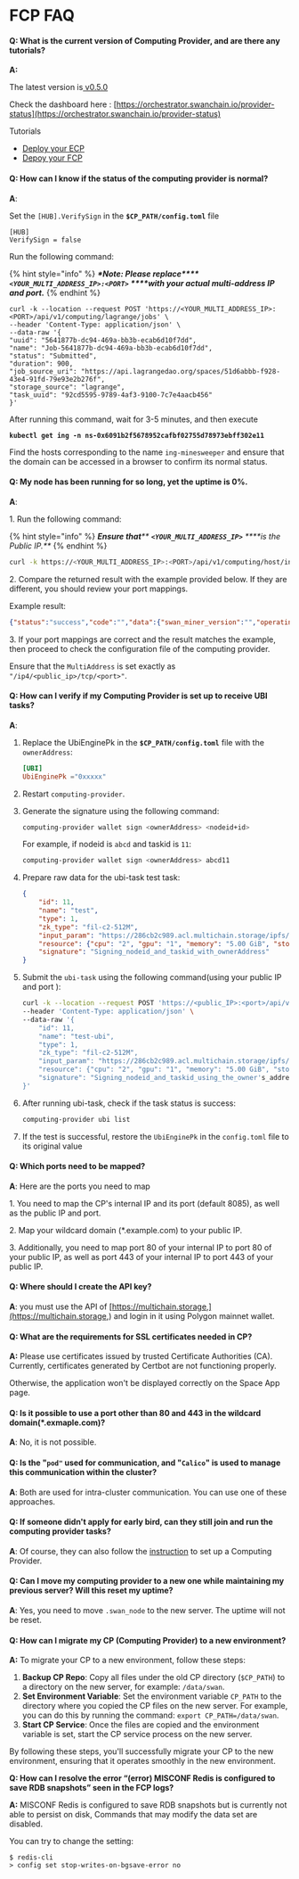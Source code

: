 # FCP FAQ

#### Q: What is the current version of Computing Provider, and are there any tutorials?

**A:**

The latest version is[ v0.5.0](https://github.com/swanchain/go-computing-provider/releases/tag/v0.5.0)

Check the dashboard here : [https://orchestrator.swanchain.io/provider-status](https://orchestrator.swanchain.io/provider-status)

Tutorials&#x20;

* [Deploy your ECP](../ecp-edge-computing-provider/ecp-setup.md)
* [Depoy your FCP](computing-provider-setup.md)

#### Q: How can I know if the status of the computing provider is normal?

**A**:&#x20;

Set the `[HUB].VerifySign` in the **`$CP_PATH/config.toml`** file&#x20;

```
[HUB]
VerifySign = false
```

Run the following command:

{% hint style="info" %}
_**\*Note: Please replace**** ****`<YOUR_MULTI_ADDRESS_IP>:<PORT>`**** ****with your actual multi-address IP and port.**_
{% endhint %}

```
curl -k --location --request POST 'https://<YOUR_MULTI_ADDRESS_IP>:<PORT>/api/v1/computing/lagrange/jobs' \
--header 'Content-Type: application/json' \
--data-raw '{
"uuid": "5641877b-dc94-469a-bb3b-ecab6d10f7dd",
"name": "Job-5641877b-dc94-469a-bb3b-ecab6d10f7dd",
"status": "Submitted",
"duration": 900,
"job_source_uri": "https://api.lagrangedao.org/spaces/51d6abbb-f928-43e4-91fd-79e93e2b276f",
"storage_source": "lagrange",
"task_uuid": "92cd5595-9789-4af3-9100-7c7e4aacb456"
}'
```

After running this command, wait for 3-5 minutes, and then execute&#x20;

<pre><code><strong>kubectl get ing -n ns-0x6091b2f5678952cafbf02755d78973ebff302e11
</strong></code></pre>

Find the hosts corresponding to the name `ing-minesweeper` and ensure that the domain can be accessed in a browser to confirm its normal status.

#### Q: My node has been running for so long, yet the uptime is 0%.

**A**:

1\. Run the following command:

{% hint style="info" %}
_**Ensure that****  ****`<YOUR_MULTI_ADDRESS_IP>`**** ****is the Public IP.**_
{% endhint %}

```bash
curl -k https://<YOUR_MULTI_ADDRESS_IP>:<PORT>/api/v1/computing/host/info
```

2\. Compare the returned result with the example provided below. If they are different, you should review your port mappings.

Example result:

```json
{"status":"success","code":"","data":{"swan_miner_version":"","operating_system":"linux","architecture":"amd64","cpu_cores":48}}
```

3\. If your port mappings are correct and the result matches the example, then proceed to check the configuration file of the computing provider.&#x20;

Ensure that the `MultiAddress` is set exactly as `"/ip4/<public_ip>/tcp/<port>"`.

#### Q: How can I verify if my Computing Provider is set up to receive UBI tasks?

**A**:

1.  Replace the UbiEnginePk in the **`$CP_PATH/config.toml`** file with the `ownerAddress`:

    ```toml
    [UBI]
    UbiEnginePk ="0xxxxx"
    ```
2. Restart `computing-provider`.
3.  Generate the signature using the following command:

    ```bash
    computing-provider wallet sign <ownerAddress> <nodeid+id>
    ```

    For example, if nodeid is `abcd` and taskid is `11`:

    ```bash
    computing-provider wallet sign <ownerAddress> abcd11
    ```
4.  Prepare raw data for the ubi-task test task:

    ```json
    {
        "id": 11,
        "name": "test",
        "type": 1,
        "zk_type": "fil-c2-512M",
        "input_param": "https://286cb2c989.acl.multichain.storage/ipfs/QmYg4CfA5E2zR4ktb5B3PafAeCWyEEXiKUVS4g2UE9occ5",
        "resource": {"cpu": "2", "gpu": "1", "memory": "5.00 GiB", "storage": "1.00 GiB"},
        "signature": "Signing_nodeid_and_taskid_with_ownerAddress"
    }

    ```
5.  Submit the `ubi-task` using the following command(using your public IP and port ):

    ```bash
    curl -k --location --request POST 'https://<public_IP>:<port>/api/v1/computing/cp/ubi' \
    --header 'Content-Type: application/json' \
    --data-raw '{
        "id": 11,
        "name": "test-ubi",
        "type": 1,
        "zk_type": "fil-c2-512M",
        "input_param": "https://286cb2c989.acl.multichain.storage/ipfs/QmYg4CfA5E2zR4ktb5B3PafAeCWyEEXiKUVS4g2UE9occ5",
        "resource": {"cpu": "2", "gpu": "1", "memory": "5.00 GiB", "storage": "1.00 GiB"},
        "signature": "Signing_nodeid_and_taskid_using_the_owner's_address."
    }'
    ```
6.  After running ubi-task, check if the task status is success:

    ```bash
    computing-provider ubi list
    ```
7. If the test is successful, restore the `UbiEnginePk` in the `config.toml` file to its original value



#### Q: Which ports need to be mapped?&#x20;

**A**: Here are the ports you need to map

1\. You need to map the CP's internal IP and its port (default 8085), as well as the public IP and port.

2\. Map your wildcard domain (\*.example.com) to your public IP.&#x20;

3\. Additionally, you need to map port 80 of your internal IP to port 80 of your public IP, as well as port 443 of your internal IP to port 443 of your public IP.

#### Q: Where should I create the API key?

**A**: you must use the API of [https://multichain.storage,](https://multichain.storage,) and login in it using Polygon mainnet wallet.

#### Q: What are the requirements for SSL certificates needed in CP?&#x20;

**A:** Please use certificates issued by trusted Certificate Authorities (CA). Currently, certificates generated by Certbot are not functioning properly.&#x20;

Otherwise, the application won't be displayed correctly on the Space App page.

#### **Q: Is it possible to use a port other than 80 and 443 in the wildcard domain(\*.exmaple.com)?**

**A**: No, it is not possible.

#### Q: Is the "`pod"` used for communication, and "`Calico`" is used to manage this communication within the cluster?&#x20;

**A**: Both are used for intra-cluster communication. You can use one of these approaches.

#### Q: If someone didn't apply for early bird, can they still join and run the computing provider tasks?

**A**: Of course, they can also follow the [instruction](broken-reference) to set up a Computing Provider.

#### Q: Can I move my computing provider to a new one while maintaining my previous server? Will this reset my uptime?

**A**: Yes, you need to move  `.swan_node` to the new server. The uptime will not be reset.

#### **Q: How can I migrate my CP (Computing Provider) to a new environment?**

**A:** To migrate your CP to a new environment, follow these steps:

1. **Backup CP Repo**: Copy all files under the old CP directory (`$CP_PATH`) to a directory on the new server, for example: `/data/swan`.
2. **Set Environment Variable**: Set the environment variable `CP_PATH` to the directory where you copied the CP files on the new server. For example, you can do this by running the command: `export CP_PATH=/data/swan`.
3. **Start CP Service**: Once the files are copied and the environment variable is set, start the CP service process on the new server.

By following these steps, you'll successfully migrate your CP to the new environment, ensuring that it operates smoothly in the new environment.

**Q: How can I resolve the error “(error) MISCONF Redis is configured to save RDB snapshots” seen in the FCP logs?**

**A:** MISCONF Redis is configured to save RDB snapshots but is currently not able to persist on disk, Commands that may modify the data set are disabled.&#x20;

You can try to change the setting:

```
$ redis-cli
> config set stop-writes-on-bgsave-error no
```
